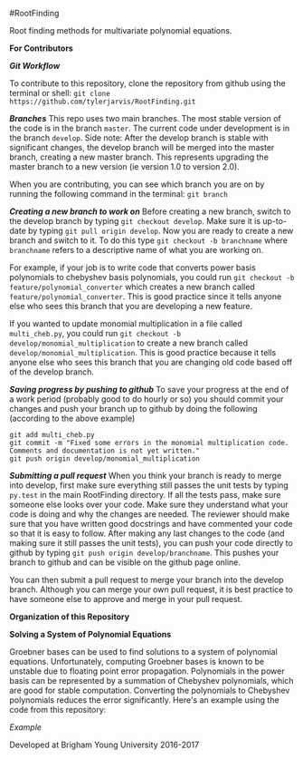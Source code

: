 #RootFinding

Root finding methods for multivariate polynomial equations.

**For Contributors**

***Git Workflow***

To contribute to this repository, clone the repository from github using the terminal or shell:
`git clone https://github.com/tylerjarvis/RootFinding.git`

***Branches***
This repo uses two main branches.
The most stable version of the code is in the branch `master`.
The current code under development is in the branch `develop`.
Side note: After the develop branch is stable with significant changes, the develop branch will be merged into the master branch, creating a new master branch. This represents upgrading the master branch to a new version (ie version 1.0 to version 2.0).

When you are contributing, you can see which branch you are on by running the following command in the terminal:
`git branch`

***Creating a new branch to work on***
Before creating a new branch, switch to the develop branch by typing
`git checkout develop`.
Make sure it is up-to-date by typing
`git pull origin develop`.
Now you are ready to create a new branch and switch to it.
To do this type
`git checkout -b branchname`
where `branchname` refers to a descriptive name of what you are working on.

For example, if your job is to write code that converts power basis polynomials to chebyshev basis polynomials, you could run
`git checkout -b feature/polynomial_converter`
which creates a new branch called `feature/polynomial_converter`.
This is good practice since it tells anyone else who sees this branch that you are developing a new feature.

If you wanted to update monomial multiplication in a file called `multi_cheb.py`, you could run
`git checkout -b develop/monomial_multiplication`
to create a new branch called `develop/monomial_multiplication`.
This is good practice because it tells anyone else who sees this branch that you are changing old code based off of the develop branch.

***Saving progress by pushing to github***
To save your progress at the end of a work period (probably good to do hourly or so) you should commit your changes and push your branch up to github by doing the following (according to the above example)
```
git add multi_cheb.py
git commit -m "Fixed some errors in the monomial multiplication code. Comments and documentation is not yet written."
git push origin develop/monomial_multiplication
```

***Submitting a pull request***
When you think your branch is ready to merge into develop, first make sure everything still passes the unit tests by typing
`py.test`
in the main RootFinding directory.
If all the tests pass, make sure someone else looks over your code.
Make sure they understand what your code is doing and why the changes are needed.
The reviewer should make sure that you have written good docstrings and have commented your code so that it is easy to follow.
After making any last changes to the code (and making sure it still passes the unit tests), you can push your code directly to github by typing
`git push origin develop/branchname`.
This pushes your branch to github and can be visible on the github page online.

You can then submit a pull request to merge your branch into the develop branch.
Although you can merge your own pull request, it is best practice to have someone else to approve and merge in your pull request.

**Organization of this Repository**

**Solving a System of Polynomial Equations**

Groebner bases can be used to find solutions to a system of polynomial equations.
Unfortunately, computing Groebner bases is known to be unstable due to floating point error propagation.
Polynomials in the power basis can be represented by a summation of Chebyshev polynomials, which are good for stable computation.
Converting the polynomials to Chebyshev polynomials reduces the error significantly.
Here's an example using the code from this repository:

*Example*

Developed at Brigham Young University 2016-2017

